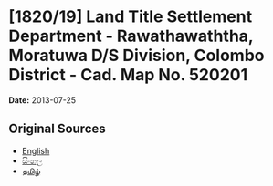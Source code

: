 # [1820/19] Land Title Settlement Department - Rawathawaththa, Moratuwa D/S Division, Colombo District - Cad. Map No. 520201

**Date:** 2013-07-25

## Original Sources

- [English](https://documents.gov.lk/view/extra-gazettes/2013/7/1820-19_E.pdf)
- [සිංහල](https://documents.gov.lk/view/extra-gazettes/2013/7/1820-19_S.pdf)
- [தமிழ்](https://documents.gov.lk/view/extra-gazettes/2013/7/1820-19_T.pdf)
